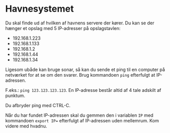 # Havnesystemet

Du skal finde ud af hvilken af havnens servere der kører. Du kan se der hænger et opslag med 5 IP-adresser på opslagstavlen:

 - 192.168.1.223
 - 192.168.1.133
 - 192.168.1.2
 - 192.168.1.44
 - 192.168.1.34
 
Ligesom ubåde kan bruge sonar, så kan du sende et ping til en computer på netværket for at se om den svarer. Brug kommandoen `ping` efterfulgt at IP-adressen.

F.eks.: `ping 123.123.123.123`. En IP-adresse består altid af 4 tale adskilt af punktum.

Du afbryder ping med CTRL-C.

Når du har fundet IP-adressen skal du gemmen den i variablen `IP` med kommandoen `export IP=` efterfulgt af IP-adressen uden mellemrum. Kom videre med hvadnu.
